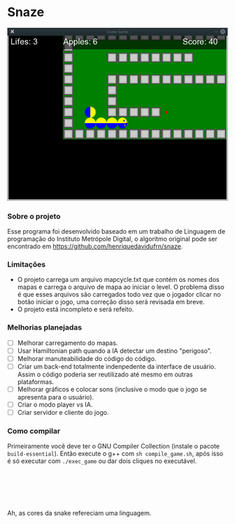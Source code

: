 # Snaze
![](https://raw.githubusercontent.com/pabloufrn/Snaze/master/extra/preview.png)
### Sobre o projeto
Esse programa foi desenvolvido baseado em um trabalho de Linguagem de programação do Instituto Metrópole Digital, o algoritmo original
pode ser encontrado em https://github.com/henriquedavidufrn/snaze.
### Limitações
- O projeto carrega um arquivo mapcycle.txt que contém os nomes dos mapas e carrega o arquivo de mapa ao iniciar o level. O problema disso
é que esses arquivos são carregados todo vez que o jogador clicar no botão iniciar o jogo, uma correção disso será revisada em breve.
- O projeto está incompleto e será refeito.
### Melhorias planejadas
- [ ] Melhorar carregamento do mapas.
- [ ] Usar Hamiltonian path quando a IA detectar um destino "perigoso".
- [ ] Melhorar manuteabilidade do código do código.
- [ ] Criar um back-end totalmente indenpedente da interface de usuário. Assim o código poderia ser reutilizado até mesmo em outras
plataformas.
- [ ] Melhorar gráficos e colocar sons (inclusive o modo que o jogo se apresenta para o usuário).
- [ ] Criar o modo player vs IA.
- [ ] Criar servidor e cliente do jogo.
### Como compilar
Primeiramente você deve ter o GNU Compiler Collection (instale o pacote `build-essential`). Então execute o g++ com `sh compile_game.sh`,
após isso é só executar com `./exec_game` ou dar dois cliques no executável.  
<br/>
<br/>
<br/>
<br/>
<br/>
<br/>
Ah, as cores da snake refereciam uma linguagem.
